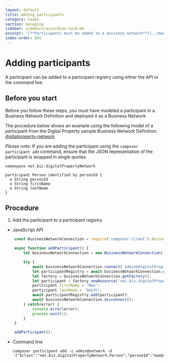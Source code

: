 ```yaml
---
layout: default
title: Adding participants
category: tasks
section: managing
sidebar: sidebars/accordion-toc0.md
excerpt: "[**Participants must be added to a business network**](../managing/participant-add.html) before they can make transactions. Participants can create assets, and also exchange assets with other participants. A participant works with assets by submitting transactions."
index-order: 802
---
```


# Adding participants

A participant can be added to a participant registry using either the API or the command line.

## Before you start

Before you follow these steps, you must have modeled a participant in a Business Network Definition and deployed it as a Business Network.

The procedure below shows an example using the following model of a participant from the Digital Property sample Business Network Definition: [digitalproperty-network](https://www.npmjs.com/package/digitalproperty-network)

*Please note*: If you are adding the participant using the `composer participant add` command, ensure that the JSON representation of the participant is wrapped in single quotes.

```
namespace net.biz.digitalPropertyNetwork

participant Person identified by personId {
  o String personId
  o String firstName
  o String lastName
}
```

## Procedure

1. Add the participant to a participant registry
  * JavaScript API

```javascript
    const BusinessNetworkConnection = require('composer-client').BusinessNetworkConnection;

    async function addParticipant() {
        let businessNetworkConnection = new BusinessNetworkConnection();

        try {
            await businessNetworkConnection.connect('admin@digitalPropertyNetwork');
            let participantRegistry = await businessNetworkConnection.getParticipantRegistry('net.biz.digitalPropertyNetwork');
            let factory = businessNetworkConnection.getFactory();
            let participant = factory.newResource('net.biz.digitalPropertyNetwork', 'Person', 'mae@biznet.org');
            participant.firstName = 'Mae';
            participant.lastName = 'Smith';
            await participantRegistry.add(participant);
            await businessNetworkConnection.disconnect();
        } catch(error) {
            console.error(error);
            process.exit(1);
        }
    }

    addParticipant();
```

  * Command line

        composer participant add -c admin@network -d '{"$class":"net.biz.digitalPropertyNetwork.Person","personId":"mae@biznet.org","firstName":"Mae","lastName":"Smith"}'
